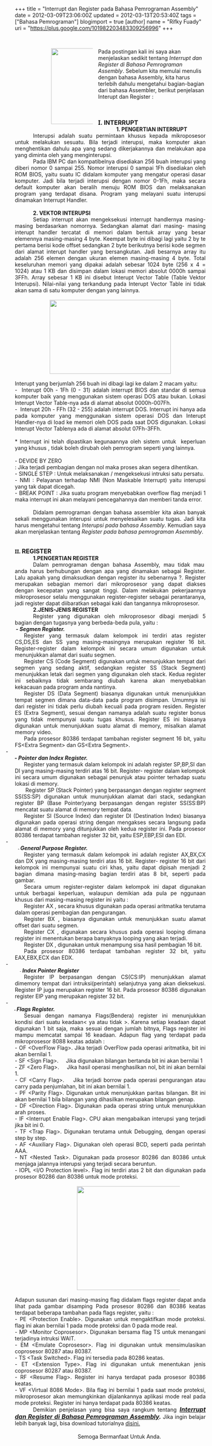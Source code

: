 +++
title = "Interrupt dan Register pada Bahasa Pemrograman Assembly"
date = 2012-03-09T23:06:00Z
updated = 2012-03-13T20:53:40Z
tags = ["Bahasa Pemrograman"]
blogimport = true 
[author]
	name = "Rifky Fuady"
	uri = "https://plus.google.com/101982203483309256996"
+++

<br /><div class="MsoNormal" style="text-align: justify; text-indent: .5in;"></div><div class="MsoNormal" style="text-indent: 0.5in;"><div class="separator" style="clear: both; text-align: center;"><a href="http://4.bp.blogspot.com/-p7mEO-PqY1s/T1oqCb5U-LI/AAAAAAAAADQ/0pdBMx5VQOM/s1600/asemmbly.bmp" imageanchor="1" style="clear: left; float: left; margin-bottom: 1em; margin-right: 1em;"><img border="0" height="200" src="http://4.bp.blogspot.com/-p7mEO-PqY1s/T1oqCb5U-LI/AAAAAAAAADQ/0pdBMx5VQOM/s200/asemmbly.bmp" width="158" /></a></div>Pada postingan kali ini saya akan menjelaskan sedikit tentang <i>Interrupt dan Register di Bahasa Pemrograman Assembly</i>. Sebelum kita memulai menulis dengan bahasa Assembly, kita harus terlebih dahulu mengetahui bagian-bagian dari bahasa Assembler, berikut penjelasan Interupt dan Register :</div><br /><br /><br /><div class="MsoNormal" style="text-align: justify;"><b><span style="font-family: 'Segoe UI', sans-serif; font-size: 12pt; line-height: 115%;">I</span></b><b><span style="font-size: 12pt; line-height: 115%;">. INTERRUPT</span></b></div><div class="MsoNormal" style="text-align: justify; text-indent: .5in;"><b>1. PENGERTIAN INTERRUPT</b></div><div class="MsoNormal" style="text-align: justify; text-indent: .5in;">Interupsi adalah suatu permintaan khusus kepada mikroposesor untuk melakukan sesuatu. Bila terjadi interupsi, maka komputer akan menghentikan dahulu apa yang sedang dikerjakannya dan melakukan apa yang diminta oleh yang menginterupsi.</div><div class="MsoNormal" style="text-align: justify; text-indent: .5in;">Pada IBM PC dan kompatibelnya disediakan 256 buah interupsi yang diberi nomor 0 sampai 255. Nomor interupsi 0 sampai 1Fh disediakan oleh ROM BIOS, yaitu suatu IC didalam komputer yang mengatur operasi dasar komputer. Jadi bila terjadi interupsi dengan nomor 0-1Fh, maka secara default komputer akan beralih menuju ROM BIOS dan melaksanakan program yang terdapat disana. Program yang melayani suatu interupsi dinamakan Interrupt Handler.</div><div class="MsoNormal" style="text-align: justify; text-indent: .5in;"><b><br /></b></div><div class="MsoNormal" style="text-align: justify; text-indent: .5in;"><b>2. VEKTOR INTERUPSI</b></div><div class="MsoNormal" style="text-align: justify; text-indent: .5in;">Setiap interrupt akan mengeksekusi interrupt handlernya masing-masing berdasarkan nomornya. Sedangkan alamat dari masing- masing interupt handler tercatat di memori dalam bentuk array yang besar elemennya masing-masing 4 byte. Keempat byte ini dibagi lagi yaitu 2 by te pertama berisi kode offset sedangkan 2 byte berikutnya berisi kode segmen dari alamat interupt handler yang bersangkutan. Jadi besarnya array itu adalah 256 elemen dengan ukuran elemen masing-masing 4 byte. Total keseluruhan memori yang dipakai adalah sebesar 1024 byte (256 x 4 = 1024) atau 1 KB dan disimpan dalam lokasi memori absolut 0000h sampai 3FFh. Array sebesar 1 KB ini disebut Interupt Vector Table (Table Vektor Interupsi). Nilai-nilai yang terkandung pada Interupt Vector Table ini tidak akan sama di satu komputer dengan yang lainnya.<br /><br /></div><div class="MsoNormal" style="text-align: justify;"><div class="separator" style="clear: both; text-align: center;"><a href="http://3.bp.blogspot.com/-ZQvX2Q4b6_Q/T1omvEupH1I/AAAAAAAAAC4/fIUZ_pJlok8/s1600/dftrinterup.jpg" imageanchor="1" style="margin-left: 1em; margin-right: 1em;"><img border="0" height="195" src="http://3.bp.blogspot.com/-ZQvX2Q4b6_Q/T1omvEupH1I/AAAAAAAAAC4/fIUZ_pJlok8/s320/dftrinterup.jpg" width="320" /></a></div><div class="separator" style="clear: both; text-align: center;"><br /></div>Interupt yang berjumlah 256 buah ini dibagi lagi ke dalam 2 macam yaitu:</div><div class="MsoNormal" style="text-align: justify;">-&nbsp; Interupt 00h - 1Fh (0 - 31) adalah interrupt BIOS dan standar di semua komputer baik yang menggunakan sistem operasi DOS atau bukan. Lokasi Interupt Vector Table-nya ada di alamat absolut 0000h-007Fh.</div><div class="MsoNormal" style="text-align: justify;">-&nbsp; Interupt 20h - FFh (32 - 255) adalah interrupt DOS. Interrupt ini hanya ada pada komputer yang menggunakan sistem operasi DOS dan Interupt Handler-nya di load ke memori oleh DOS pada saat DOS digunakan. Lokasi Interupt Vector Tablenya ada di alamat absolut 07Fh-3FFh.<br /><br /></div><div class="MsoNormal" style="text-align: justify;">* Interrupt ini telah dipastikan kegunaannya oleh sistem untuk&nbsp; keperluan yang&nbsp;khusus , tidak boleh dirubah oleh pemrogram seperti yang lainnya.</div><div class="MsoNormal" style="text-align: justify;"><br />- DEVIDE BY ZERO<span class="Apple-tab-span" style="white-space: pre;"> </span>: Jika terjadi pembagian dengan nol maka proses akan segera dihentikan.<br />- SINGLE STEP<span class="Apple-tab-span" style="white-space: pre;">  </span>: Untuk melaksanakan / mengeksekusi intruksi satu persatu.<br />- NMI<span class="Apple-tab-span" style="white-space: pre;">   </span>: Pelayanan terhadap NMI (Non Maskable Interrupt) yaitu interupsi yang tak dapat dicegah.<br />- BREAK POINT<span class="Apple-tab-span" style="white-space: pre;">  </span>: Jika suatu program menyebabkan overflow flag menjadi 1 maka interrupt ini akan melayani pencegahannya dan memberi tanda error.<br /><div><br /></div></div><div class="MsoNormal" style="text-align: justify; text-indent: .5in;">Didalam pemrograman dengan bahasa assembler kita akan banyak sekali menggunakan interupsi untuk menyelesaikan suatu tugas. Jadi kita harus mengetahui tentang <i>Interupsi pada bahasa Assembly</i>. Kemudian saya akan menjelaskan tentang <i>Register pada bahasa pemrograman Asemmbly</i>.</div><div class="MsoNormal" style="text-align: justify; text-indent: .5in;"><br /></div><div class="MsoNormal" style="text-align: justify; text-indent: .5in;"><br /></div><div class="MsoNormal" style="text-align: justify;"><b><span style="font-family: 'Segoe UI', sans-serif;">II. </span></b><b><span style="font-size: 12pt; line-height: 115%;">REGISTER</span></b></div><div class="MsoNormal" style="text-align: justify; text-indent: .5in;"><b>1.PENGERTIAN REGISTER</b><b><span style="font-size: 12pt; line-height: 115%;"></span></b></div><div class="MsoNormal" style="text-align: justify; text-indent: .5in;">Dalam pemrograman dengan bahasa Assembly, mau tidak mau&nbsp; anda harus berhubungan dengan apa yang dinamakan sebagai Register. Lalu apakah yang dimaksudkan dengan register itu sebenarnya ?. Register merupakan sebagian memori dari mikroprosesor yang dapat diakses dengan kecepatan yang sangat tinggi. Dalam melakukan pekerjaannya mikroprosesor selalu menggunakan register-register sebagai perantaranya, jadi register dapat diibaratkan sebagai kaki dan tangannya mikroprosesor.</div><div class="MsoNormal" style="text-align: justify; text-indent: .5in;"><b>2.JENIS-JENIS REGISTER</b></div><div class="MsoNormal" style="text-align: justify; text-indent: .5in;">Register yang digunakan oleh mikroprosesor dibagi menjadi 5 bagian dengan tugasnya yang berbeda-beda pula, yaitu :</div><div class="MsoListParagraph" style="mso-list: l0 level1 lfo1; text-align: justify; text-indent: -.25in;"><b style="text-indent: -0.25in;"><i>&nbsp; &nbsp; &nbsp; &nbsp; - Segmen Register.</i></b></div><div class="MsoNormal" style="text-align: justify; text-indent: .25in;">Register yang termasuk dalam kelompok ini terdiri atas register CS,DS,ES dan SS yang masing-masingnya merupakan register 16 bit. Register-register dalam kelompok ini secara umum digunakan untuk menunjukkan alamat dari suatu segmen.</div><div class="MsoNormal" style="text-align: justify; text-indent: .25in;">Register CS (Code Segment) digunakan untuk menunjukkan tempat dari segmen yang sedang aktif, sedangkan register SS (Stack Segment) menunjukkan letak dari segmen yang digunakan oleh stack. Kedua register ini sebaiknya tidak sembarang diubah karena akan menyebabkan kekacauan pada program anda nantinya.</div><div class="MsoNormal" style="text-align: justify; text-indent: .25in;">Register DS (Data Segment) biasanya digunakan untuk menunjukkan tempat segmen dimana data-data pada program disimpan. Umumnya isi dari register ini tidak perlu diubah kecuali pada program residen. Register ES (Extra Segment), sesuai dengan namanya adalah suatu register bonus yang tidak mempunyai suatu tugas khusus. Register ES ini biasanya digunakan untuk menunjukkan suatu alamat di memory, misalkan alamat memory video. </div><div class="MsoNormal" style="text-align: justify; text-indent: .25in;">Pada prosesor 80386 terdapat tambahan register segment 16 bit, yaitu FS&lt;Extra Segment&gt; dan GS&lt;Extra Segment&gt;.</div><div class="MsoListParagraph" style="mso-list: l0 level1 lfo1; text-align: justify; text-indent: -.25in;">-<span style="font-size: 7pt;">&nbsp;&nbsp;&nbsp;&nbsp;&nbsp;&nbsp;&nbsp;&nbsp;&nbsp;&nbsp;</span></div><div class="MsoListParagraph" style="mso-list: l0 level1 lfo1; text-align: justify; text-indent: -.25in;"><b><i>&nbsp; &nbsp; &nbsp; &nbsp;-&nbsp;Pointer dan Index Register.</i></b></div><div class="MsoNormal" style="text-align: justify; text-indent: .25in;">Register yang termasuk dalam kelompok ini adalah register SP,BP,SI dan DI yang masing-masing terdiri atas 16 bit. Register- register dalam kelompok ini secara umum digunakan sebagai penunjuk atau pointer terhadap suatu lokasi di memory.</div><div class="MsoNormal" style="text-align: justify; text-indent: .25in;">&nbsp;Register SP (Stack Pointer) yang berpasangan dengan register segment SS(SS:SP) digunakan untuk mununjukkan alamat dari stack, sedangkan register BP (Base Pointer)yang berpasangan dengan register SS(SS:BP) mencatat suatu alamat di memory tempat data.</div><div class="MsoNormal" style="text-align: justify; text-indent: .25in;">Register SI (Source Index) dan register DI (Destination Index) biasanya digunakan pada operasi string dengan mengakses secara langsung pada alamat di memory yang ditunjukkan oleh kedua register ini. Pada prosesor 80386 terdapat tambahan register 32 bit, yaitu ESP,EBP,ESI dan EDI.</div><div class="MsoListParagraph" style="mso-list: l0 level1 lfo1; text-align: justify; text-indent: -.25in;">-<span style="font-size: 7pt;">&nbsp; &nbsp; &nbsp;&nbsp;</span></div><div class="MsoListParagraph" style="mso-list: l0 level1 lfo1; text-align: justify; text-indent: -.25in;"><span style="text-indent: -0.25in;"><span style="font-size: 9px;">&nbsp; &nbsp; &nbsp; &nbsp; &nbsp; &nbsp;<b>&nbsp; -&nbsp;</b></span><i><b>General Purpose Register.</b></i></span></div><div class="MsoNormal" style="text-align: justify; text-indent: .25in;">Register yang termasuk dalam kelompok ini adalah register AX,BX,CX dan DX yang masing-masing terdiri atas 16 bit. Register- register 16 bit dari kelompok ini mempunyai suatu ciri khas, yaitu dapat dipisah menjadi 2 bagian dimana masing-masing bagian terdiri atas 8 bit, seperti pada gambar.</div><div class="MsoNormal" style="text-align: justify; text-indent: .25in;">Secara umum register-register dalam kelompok ini dapat digunakan untuk berbagai keperluan, walaupun demikian ada pula pe nggunaan khusus dari masing-masing register ini yaitu :</div><div class="MsoNormal" style="text-align: justify; text-indent: .25in;">Register AX , secara khusus digunakan pada operasi aritmatika terutama dalam operasi pembagian dan pengurangan.</div><div class="MsoNormal" style="text-align: justify; text-indent: .25in;">Register BX , biasanya digunakan untuk menunjukkan suatu alamat offset dari suatu segmen.</div><div class="MsoNormal" style="text-align: justify; text-indent: .25in;">Register CX , digunakan secara khusus pada operasi looping dimana register ini menentukan berapa banyaknya looping yang akan terjadi.</div><div class="MsoNormal" style="text-align: justify; text-indent: .25in;">Register DX , digunakan untuk menampung sisa hasil pembagian 16 bit.</div><div class="MsoNormal" style="text-align: justify; text-indent: .25in;">Pada prosesor 80386 terdapat tambahan register 32 bit, yaitu EAX,EBX,ECX dan EDX.</div><div class="MsoListParagraph" style="mso-list: l0 level1 lfo1; text-align: justify; text-indent: -.25in;">-<span style="font-size: 7pt;">&nbsp; &nbsp; &nbsp; &nbsp; &nbsp;</span></div><div class="MsoListParagraph" style="mso-list: l0 level1 lfo1; text-align: justify; text-indent: -.25in;"><span style="font-size: 7pt;">&nbsp; &nbsp; &nbsp; &nbsp; &nbsp; &nbsp; &nbsp; -&nbsp;</span><b><i>Index Pointer Register</i></b></div><div class="MsoNormal" style="text-align: justify; text-indent: .25in;">Register IP berpasangan dengan CS(CS:IP) menunjukkan alamat dimemory tempat dari intruksi(perintah) selanjutnya yang akan dieksekusi. Register IP juga merupakan register 16 bit. Pada prosesor 80386 digunakan register EIP yang merupakan register 32 bit.</div><div class="MsoListParagraph" style="mso-list: l0 level1 lfo1; text-align: justify; text-indent: -.25in;">-<span style="font-size: 7pt;">&nbsp; &nbsp; &nbsp; &nbsp;&nbsp;</span></div><div class="MsoListParagraph" style="mso-list: l0 level1 lfo1; text-align: justify; text-indent: -.25in;"><span style="font-size: 7pt;"><b>&nbsp; &nbsp; &nbsp; &nbsp; &nbsp; -&nbsp;</b></span><b><i>Flags Register.</i></b></div><div class="MsoNormal" style="text-align: justify; text-indent: .25in;">Sesuai dengan namanya Flags(Bendera) register ini menunjukkan kondisi dari suatu keadaan&lt; ya atau tidak &gt;. Karena setiap keadaan dapat digunakan 1 bit saja, maka sesuai dengan jumlah bitnya, Flags register ini mampu memcatat sampai 16 keadaan. Adapun flag yang terdapat pada mikroprosesor 8088 keatas adalah :</div><div class="MsoNormal" style="text-align: justify;">- OF &lt;OverFlow Flag&gt;. Jika terjadi OverFlow pada operasi aritmatika, bit ini akan bernilai 1.</div><div class="MsoNormal" style="text-align: justify;">- SF &lt;Sign Flag&gt;.&nbsp;&nbsp;&nbsp;&nbsp; Jika digunakan bilangan bertanda bit ini akan bernilai 1</div><div class="MsoNormal" style="text-align: justify;">- ZF &lt;Zero Flag&gt;.&nbsp;&nbsp;&nbsp;&nbsp; Jika hasil operasi menghasilkan nol, bit ini akan bernilai 1.</div><div class="MsoNormal" style="text-align: justify;">- CF &lt;Carry Flag&gt;.&nbsp;&nbsp;&nbsp; Jika terjadi borrow pada operasi pengurangan atau carry pada penjumlahan, bit ini akan bernilai 1.</div><div class="MsoNormal" style="text-align: justify;">- PF &lt;Parity Flag&gt;. Digunakan untuk menunjukkan paritas bilangan. Bit ini akan bernilai 1 bila bilangan yang dihasilkan merupakan bilangan genap.</div><div class="MsoNormal" style="text-align: justify;">- DF &lt;Direction Flag&gt;. Digunakan pada operasi string untuk menunjukkan arah proses.</div><div class="MsoNormal" style="text-align: justify;">- IF &lt;Interrupt Enable Flag&gt;. CPU akan mengabaikan interupsi yang terjadi jika bit ini 0.</div><div class="MsoNormal" style="text-align: justify;">- TF &lt;Trap Flag&gt;. Digunakan terutama untuk Debugging, dengan operasi step by step.</div><div class="MsoNormal" style="text-align: justify;">- AF &lt;Auxiliary Flag&gt;. Digunakan oleh operasi BCD, seperti pada perintah AAA.</div><div class="MsoNormal" style="text-align: justify;">- NT &lt;Nested Task&gt;. Digunakan pada prosesor 80286 dan 80386 untuk menjaga jalannya interupsi yang terjadi secara beruntun.</div><div class="separator" style="clear: both; text-align: center;"></div><div class="MsoNormal" style="text-align: justify;">- IOPL &lt;I/O Protection level&gt;. Flag ini terdiri atas 2 bit dan digunakan pada prosesor 80286 dan 80386 untuk mode proteksi.<br /><br /></div><div class="MsoNormal" style="text-align: justify; text-indent: .5in;"><div class="separator" style="clear: both; text-align: center;"><a href="http://4.bp.blogspot.com/-wTK5hpOklIM/T1opS8FTgLI/AAAAAAAAADA/AZxkmrVxeuc/s1600/flags.jpg" imageanchor="1" style="margin-left: 1em; margin-right: 1em;"><img border="0" height="274" src="http://4.bp.blogspot.com/-wTK5hpOklIM/T1opS8FTgLI/AAAAAAAAADA/AZxkmrVxeuc/s320/flags.jpg" width="320" /></a></div><div class="separator" style="clear: both; text-align: center;"><br /></div>Adapun susunan dari masing-masing flag didalam flags register dapat anda lihat pada gambar disamping Pada prosesor 80286 dan 80386 keatas terdapat beberapa tambahan pada flags register, yaitu :</div><div class="MsoNormal" style="text-align: justify;">- PE &lt;Protection Enable&gt;. Digunakan untuk mengaktifkan mode proteksi. flag ini akan bernilai 1 pada mode proteksi dan 0 pada mode real.</div><div class="MsoNormal" style="text-align: justify;">- MP &lt;Monitor Coprosesor&gt;. Digunakan bersama flag TS untuk menangani terjadinya intruksi WAIT.</div><div class="MsoNormal" style="text-align: justify;">- EM &lt;Emulate Coprosesor&gt;. Flag ini digunakan untuk mensimulasikan coprosesor 80287 atau 80387.</div><div class="MsoNormal" style="text-align: justify;">- TS &lt;Task Switched&gt;. Flag ini tersedia pada 80286 keatas.</div><div class="MsoNormal" style="text-align: justify;">- ET &lt;Extension Type&gt;. Flag ini digunakan untuk menentukan jenis coprosesor 80287 atau 80387.</div><div class="MsoNormal" style="text-align: justify;">- RF &lt;Resume Flag&gt;. Register ini hanya terdapat pada prosesor 80386 keatas.</div><div class="MsoNormal" style="text-align: justify;">- VF &lt;Virtual 8086 Mode&gt;. Bila flag ini bernilai 1 pada saat mode proteksi, mikroprosesor akan memungkinkan dijalankannya aplikasi mode real pada mode proteksi. Register ini hanya terdapat pada 80386 keatas.&nbsp;</div><div class="MsoNormal" style="text-align: justify; text-indent: .5in;">Demikian penjelasan yang bisa saya rangkum tentang <b><i><span style="font-size: 12pt; line-height: 115%;"><a href="http://rifky-fuady.blogspot.com/2012/03/intrupsi-dan-register-pada-bahasa.html">Interrupt dan Register di Bahasa Pemrograman Assembly</a>.&nbsp;</span></i></b><span style="text-indent: 0px;">Jika ingin belajar lebih banyak lagi, bisa download tutorialnya <a href="http://www.ziddu.com/download/18825030/Assembly.byfu.rar.html">disini.</a></span><br /><div style="text-align: center;"><span style="line-height: 18px;"><br /></span></div><div style="text-align: center;"></div><div class="MsoNormal"><div style="text-align: center;">Semoga Bermanfaat Untuk Anda.</div></div></div>
